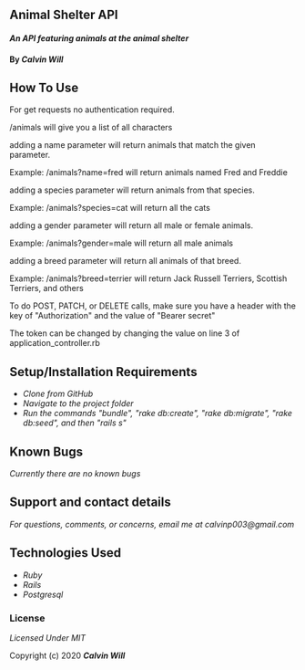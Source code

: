 ## Animal Shelter API

#### _An API featuring animals at the animal shelter_

#### By _Calvin Will_

## How To Use

For get requests no authentication required.

/animals will give you a list of all characters

adding a name parameter will return animals that match the given parameter.

Example: /animals?name=fred
will return animals named Fred and Freddie


adding a species parameter will return animals from that species.

Example: /animals?species=cat
will return all the cats

adding a gender parameter will return all male or female animals.

Example: /animals?gender=male
will return all male animals

adding a breed parameter will return all animals of that breed.

Example: /animals?breed=terrier
will return Jack Russell Terriers, Scottish Terriers, and others


To do POST, PATCH, or DELETE calls, make sure you have a header with the key of "Authorization" and the value of "Bearer secret"

The token can be changed by changing the value on line 3 of application_controller.rb

## Setup/Installation Requirements

* _Clone from GitHub_
* _Navigate to the project folder_
* _Run the commands "bundle", "rake db:create", "rake db:migrate", "rake db:seed", and then "rails s"_

## Known Bugs

_Currently there are no known bugs_

## Support and contact details

_For questions, comments, or concerns, email me at calvinp003@gmail.com_

## Technologies Used

* _Ruby_
* _Rails_
* _Postgresql_

### License

*Licensed Under MIT*

Copyright (c) 2020 **_Calvin Will_**
